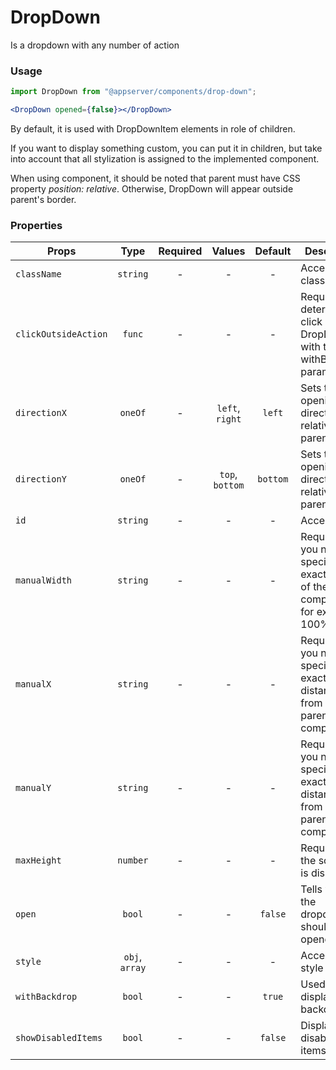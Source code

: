 # DropDown

Is a dropdown with any number of action

### Usage

```js
import DropDown from "@appserver/components/drop-down";
```

```jsx
<DropDown opened={false}></DropDown>
```

By default, it is used with DropDownItem elements in role of children.

If you want to display something custom, you can put it in children, but take into account that all stylization is assigned to the implemented component.

When using component, it should be noted that parent must have CSS property _position: relative_. Otherwise, DropDown will appear outside parent's border.

### Properties

| Props                |      Type      | Required |     Values      | Default  | Description                                                                        |
| -------------------- | :------------: | :------: | :-------------: | :------: | ---------------------------------------------------------------------------------- |
| `className`          |    `string`    |    -     |        -        |    -     | Accepts class                                                                      |
| `clickOutsideAction` |     `func`     |    -     |        -        |    -     | Required for determining a click outside DropDown with the withBackdrop parameter  |
| `directionX`         |    `oneOf`     |    -     | `left`, `right` |  `left`  | Sets the opening direction relative to the parent                                  |
| `directionY`         |    `oneOf`     |    -     | `top`, `bottom` | `bottom` | Sets the opening direction relative to the parent                                  |
| `id`                 |    `string`    |    -     |        -        |    -     | Accepts id                                                                         |
| `manualWidth`        |    `string`    |    -     |        -        |    -     | Required if you need to specify the exact width of the component, for example 100% |
| `manualX`            |    `string`    |    -     |        -        |    -     | Required if you need to specify the exact distance from the parent component       |
| `manualY`            |    `string`    |    -     |        -        |    -     | Required if you need to specify the exact distance from the parent component       |
| `maxHeight`          |    `number`    |    -     |        -        |    -     | Required if the scrollbar is displayed                                             |
| `open`               |     `bool`     |    -     |        -        | `false`  | Tells when the dropdown should be opened                                           |
| `style`              | `obj`, `array` |    -     |        -        |    -     | Accepts css style                                                                  |
| `withBackdrop`       |     `bool`     |    -     |        -        |  `true`  | Used to display backdrop                                                           |
| `showDisabledItems`  |     `bool`     |    -     |        -        | `false`  | Display disabled items or not                                                      |
